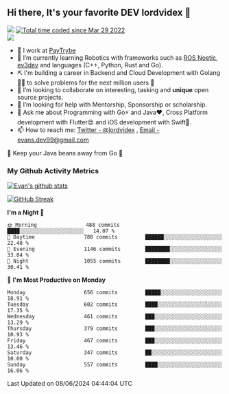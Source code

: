 ## Hi there, It's your favorite DEV lordvidex 👋
<img src="https://komarev.com/ghpvc/?username=lordvidex&label=Views&color=blue&style=plastic" /> <a href="https://wakatime.com/@0e56db35-d16b-410a-acc0-4085055304bf"><img src="https://wakatime.com/badge/user/0e56db35-d16b-410a-acc0-4085055304bf.svg" alt="Total time coded since Mar 29 2022" /></a>  
![](https://github-profile-trophy.vercel.app/?username=lordvidex)
- 🔭 I work at [PayTrybe](https://www.paytrybe.com)
- 🌱 I’m currently learning Robotics with frameworks such as [ROS Noetic](ros.org), [ev3dev](www.ev3dev.org) and languages (C++, Python, Rust and Go).
- ⛏️ I'm building a career in Backend and Cloud Development with Golang 🧙🏼 to solve problems for the next million users 🤌
- 👯 I’m looking to collaborate on interesting, tasking and **unique** open source projects.
- 🤔 I’m looking for help with Mentorship, Sponsorship or scholarship.
- 💬 Ask me about Programming with Go⚡️ and Java❤️, Cross Platform development with Flutter😍 and iOS development with Swift🚀.
- 📫 How to reach me: [Twitter - @lordvidex](https://twitter.com/lordvidex) , [Email - evans.dev99@gmail.com](mailto:evans.dev99@gmail.com?body=Hello%20Evans,)
  
    
🎤 Keep your Java beans away from Go 🌚
  
  
### My Github Activity Metrics
<div>
<!-- <a href="https://github.com/lordvidex">
  <img src="https://github-readme-stats.vercel.app/api/top-langs/?username=lordvidex&theme=light" />
</a>    -->
<!-- [![Top Langs](https://github-readme-stats.vercel.app/api/top-langs/?username=lordvidex)](https://github.com/lordvidex/)  -->
<a href="https://github.com/lordvidex">
 <img src="https://github-readme-stats.vercel.app/api?username=lordvidex&show_icons=true&theme=light&line_height=27" alt="Evan's github stats"/>
</a>
</div>

[![GitHub Streak](https://github-readme-streak-stats.herokuapp.com?user=lordvidex&theme=github-dark&hide_border=true)](https://git.io/streak-stats)

<!--
  <a href="https://github.com/iampawan/FlutterExampleApps">
    <img align="center" src="https://github-readme-stats.vercel.app/api/pin/?username=iampawan&repo=FlutterExampleApps&theme=light" />

  </a>
  <a href="https://github.com/iampawan/VelocityX">
   <img align="center" src="https://github-readme-stats.vercel.app/api/pin/?username=iampawan&repo=VelocityX&theme=light" />
  </a>
-->
<!--START_SECTION:waka-->
**I'm a Night 🦉** 

```text
🌞 Morning                488 commits         ████░░░░░░░░░░░░░░░░░░░░░   14.07 % 
🌆 Daytime                780 commits         ██████░░░░░░░░░░░░░░░░░░░   22.48 % 
🌃 Evening                1146 commits        ████████░░░░░░░░░░░░░░░░░   33.04 % 
🌙 Night                  1055 commits        ████████░░░░░░░░░░░░░░░░░   30.41 % 
```
📅 **I'm Most Productive on Monday** 

```text
Monday                   656 commits         █████░░░░░░░░░░░░░░░░░░░░   18.91 % 
Tuesday                  602 commits         ████░░░░░░░░░░░░░░░░░░░░░   17.35 % 
Wednesday                461 commits         ███░░░░░░░░░░░░░░░░░░░░░░   13.29 % 
Thursday                 379 commits         ███░░░░░░░░░░░░░░░░░░░░░░   10.93 % 
Friday                   467 commits         ███░░░░░░░░░░░░░░░░░░░░░░   13.46 % 
Saturday                 347 commits         ██░░░░░░░░░░░░░░░░░░░░░░░   10.00 % 
Sunday                   557 commits         ████░░░░░░░░░░░░░░░░░░░░░   16.06 % 
```



 Last Updated on 08/06/2024 04:44:04 UTC
<!--END_SECTION:waka-->
